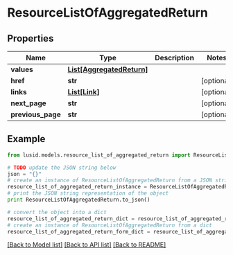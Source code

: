 # ResourceListOfAggregatedReturn


## Properties
Name | Type | Description | Notes
------------ | ------------- | ------------- | -------------
**values** | [**List[AggregatedReturn]**](AggregatedReturn.md) |  | 
**href** | **str** |  | [optional] 
**links** | [**List[Link]**](Link.md) |  | [optional] 
**next_page** | **str** |  | [optional] 
**previous_page** | **str** |  | [optional] 

## Example

```python
from lusid.models.resource_list_of_aggregated_return import ResourceListOfAggregatedReturn

# TODO update the JSON string below
json = "{}"
# create an instance of ResourceListOfAggregatedReturn from a JSON string
resource_list_of_aggregated_return_instance = ResourceListOfAggregatedReturn.from_json(json)
# print the JSON string representation of the object
print ResourceListOfAggregatedReturn.to_json()

# convert the object into a dict
resource_list_of_aggregated_return_dict = resource_list_of_aggregated_return_instance.to_dict()
# create an instance of ResourceListOfAggregatedReturn from a dict
resource_list_of_aggregated_return_form_dict = resource_list_of_aggregated_return.from_dict(resource_list_of_aggregated_return_dict)
```
[[Back to Model list]](../README.md#documentation-for-models) [[Back to API list]](../README.md#documentation-for-api-endpoints) [[Back to README]](../README.md)



